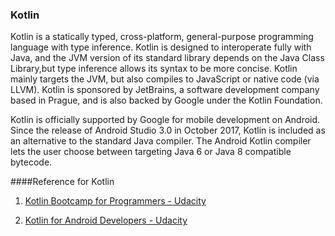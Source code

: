 ### Kotlin

Kotlin is a statically typed, cross-platform, general-purpose programming language with type inference. Kotlin is designed to interoperate fully with Java, and the JVM version of its standard library depends on the Java Class Library,but type inference allows its syntax to be more concise. Kotlin mainly targets the JVM, but also compiles to JavaScript or native code (via LLVM). Kotlin is sponsored by JetBrains, a software development company based in Prague, and is also backed by Google under the Kotlin Foundation.

Kotlin is officially supported by Google for mobile development on Android. Since the release of Android Studio 3.0 in October 2017, Kotlin is included as an alternative to the standard Java compiler. The Android Kotlin compiler lets the user choose between targeting Java 6 or Java 8 compatible bytecode.


####Reference for Kotlin

1. [Kotlin Bootcamp for Programmers - Udacity](https://in.udacity.com/course/kotlin-bootcamp-for-programmers--ud9011)

2. [Kotlin for Android Developers - Udacity](https://in.udacity.com/course/kotlin-for-android-developers--ud888)

